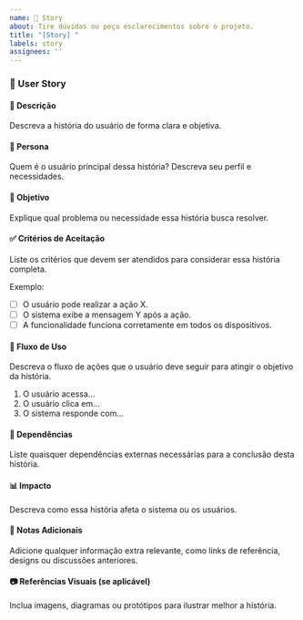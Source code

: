 ```yaml
---
name: 📜 Story
about: Tire dúvidas ou peça esclarecimentos sobre o projeto.
title: "[Story] "
labels: story
assignees: ''
---
```


### 📜 User Story

#### 🎯 Descrição
Descreva a história do usuário de forma clara e objetiva.

#### 👤 Persona
Quem é o usuário principal dessa história? Descreva seu perfil e necessidades.

#### 🎯 Objetivo
Explique qual problema ou necessidade essa história busca resolver.

#### ✅ Critérios de Aceitação
Liste os critérios que devem ser atendidos para considerar essa história completa.

Exemplo:
- [ ] O usuário pode realizar a ação X.
- [ ] O sistema exibe a mensagem Y após a ação.
- [ ] A funcionalidade funciona corretamente em todos os dispositivos.

#### 🔄 Fluxo de Uso
Descreva o fluxo de ações que o usuário deve seguir para atingir o objetivo da história.

1. O usuário acessa...
2. O usuário clica em...
3. O sistema responde com...

#### 🔗 Dependências
Liste quaisquer dependências externas necessárias para a conclusão desta história.

#### 📊 Impacto
Descreva como essa história afeta o sistema ou os usuários.

#### 📝 Notas Adicionais
Adicione qualquer informação extra relevante, como links de referência, designs ou discussões anteriores.

#### 📷 Referências Visuais (se aplicável)
Inclua imagens, diagramas ou protótipos para ilustrar melhor a história.